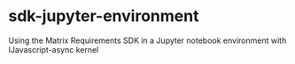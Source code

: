 # sdk-jupyter-environment
Using the Matrix Requirements SDK in a Jupyter notebook environment with IJavascript-async kernel
